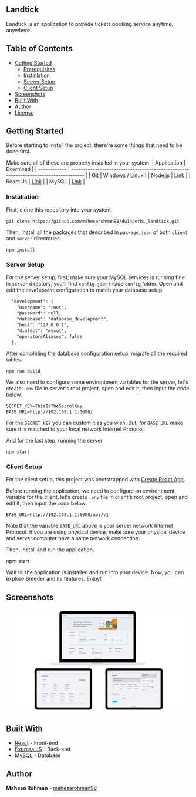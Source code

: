 ## Landtick

Landtick is an application  to provide tickets booking service anytime, anywhere. 

## Table of Contents

- [Getting Started](#getting-started)
  - [Prerequisites](#prerequisites)
  - [Installation](#installation)
  - [Server Setup](#server-setup)
  - [Client Setup](#client-setup)
- [Screenshots](#screenshots)
- [Built With](#built-with)
- [Author](#author)
- [License](#license)

## Getting Started

Before starting to install the project, there're some things that need to be done first.

Make sure all of these are properly installed in your system.
| Application | Download |
| ------------ | ----------------------------------------------------------------------------------- |
| Git | [Windows](https://gitforwindows.org/) / [Linux](https://git-scm.com/download/linux) |
| Node.js | [Link](https://nodejs.org/en/download/) |
| React Js | [Link](https://facebook.github.io/react-native/docs/getting-started) |
| MySQL | [Link](https://www.mysql.com/downloads/) |

### Installation

First, clone this repository into your system.

```
git clone https://github.com/mahesarohman98/dw14perhi_landtick.git
```

Then, install all the packages that described in `package.json` of both `client` and `server` directories.

```
npm install
```

### Server Setup

For the server setup, first, make sure your MySQL services is running fine. In `server` directory, you'll find `config.json` inside `config` folder. Open and edit the `development` configuration to match your database setup.

```
  "development": {
    "username": "root",
    "password": null,
    "database": "database_development",
    "host": "127.0.0.1",
    "dialect": "mysql",
    "operatorsAliases": false
  },
```

After completing the database configuration setup, migrate all the required tables.

```
npm run build
```

We also need to configure some environtment variables for the server, let's create `.env` file in server's root project, open and edit it, then input the code below.

```
SECRET_KEY=ThisIsTheSecretKey
BASE_URL=http://192.168.1.1:3000/
```

For the `SECRET_KEY` you can custom it as you wish. But, for `BASE_URL` make sure it is matched to your local network Internet Protocol.

And for the last step, running the server

```
npm start
```

### Client Setup

For the client setup, this project was bootstrapped with [Create React App](https://github.com/facebook/create-react-app).

Before running the application, we need to configure an environtment variable for the client, let's create `.env` file in client's root project, open and edit it, then input the code below.

```
BASE_URL=http://192.168.1.1:5000/api/v1
```

Note that the variable `BASE_URL` above is your server network Internet Protocol. If you are using physical device, make sure your physical device and server computer have a same network connection.

Then, install and run the application.

npm start

Wait till the application is installed and run into your device. Now, you can explore Breeder and its features. Enjoy!

## Screenshots

<img src="docs/screenshots/screenshots.png" />

## Built With

- [React](https://reactjs.org/) - Front-end
- [Express JS](https://expressjs.com) - Back-end
- [MySQL](https://www.mysql.com) - Database

## Author

**Mahesa Rohman** - [mahesarohman98](https://github.com/mahesarohman98)
